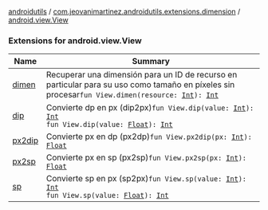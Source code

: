 [androidutils](../../index.md) / [com.jeovanimartinez.androidutils.extensions.dimension](../index.md) / [android.view.View](./index.md)

### Extensions for android.view.View

| Name | Summary |
|---|---|
| [dimen](dimen.md) | Recuperar una dimensión para un ID de recurso en particular para su uso como tamaño en píxeles sin procesar`fun View.dimen(resource: `[`Int`](https://kotlinlang.org/api/latest/jvm/stdlib/kotlin/-int/index.html)`): `[`Int`](https://kotlinlang.org/api/latest/jvm/stdlib/kotlin/-int/index.html) |
| [dip](dip.md) | Convierte dp en px (dip2px)`fun View.dip(value: `[`Int`](https://kotlinlang.org/api/latest/jvm/stdlib/kotlin/-int/index.html)`): `[`Int`](https://kotlinlang.org/api/latest/jvm/stdlib/kotlin/-int/index.html)<br>`fun View.dip(value: `[`Float`](https://kotlinlang.org/api/latest/jvm/stdlib/kotlin/-float/index.html)`): `[`Int`](https://kotlinlang.org/api/latest/jvm/stdlib/kotlin/-int/index.html) |
| [px2dip](px2dip.md) | Convierte px en dp (px2dp)`fun View.px2dip(px: `[`Int`](https://kotlinlang.org/api/latest/jvm/stdlib/kotlin/-int/index.html)`): `[`Float`](https://kotlinlang.org/api/latest/jvm/stdlib/kotlin/-float/index.html) |
| [px2sp](px2sp.md) | Convierte px en sp (px2sp)`fun View.px2sp(px: `[`Int`](https://kotlinlang.org/api/latest/jvm/stdlib/kotlin/-int/index.html)`): `[`Float`](https://kotlinlang.org/api/latest/jvm/stdlib/kotlin/-float/index.html) |
| [sp](sp.md) | Convierte sp en px (sp2px)`fun View.sp(value: `[`Int`](https://kotlinlang.org/api/latest/jvm/stdlib/kotlin/-int/index.html)`): `[`Int`](https://kotlinlang.org/api/latest/jvm/stdlib/kotlin/-int/index.html)<br>`fun View.sp(value: `[`Float`](https://kotlinlang.org/api/latest/jvm/stdlib/kotlin/-float/index.html)`): `[`Int`](https://kotlinlang.org/api/latest/jvm/stdlib/kotlin/-int/index.html) |
